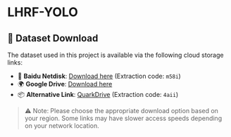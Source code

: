 # LHRF-YOLO
## 📁 Dataset Download

The dataset used in this project is available via the following cloud storage links:

- 🔗 **Baidu Netdisk**: [Download here](https://pan.baidu.com/s/1_Xti5AoIER3yZ5hQhToSZQ) (Extraction code: `m58i`)  
- 🌍 **Google Drive**: [Download here](https://drive.google.com/file/d/1VFYYXHbzDTtgjTUU8cl6qNgi8ZahxGSe/view?usp=sharing)  
- 📦 **Alternative Link**: [QuarkDrive](https://pan.quark.cn/s/c13d3a6251c0) (Extraction code: `4aii`)  

> ⚠️ Note: Please choose the appropriate download option based on your region. Some links may have slower access speeds depending on your network location.
